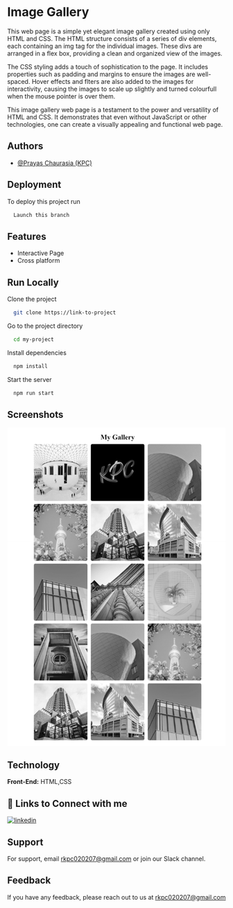 
# Image Gallery

This web page is a simple yet elegant image gallery created using only HTML and CSS. The HTML structure consists of a series of div elements, each containing an img tag for the individual images. These divs are arranged in a flex box, providing a clean and organized view of the images.

The CSS styling adds a touch of sophistication to the page. It includes properties such as padding and margins to ensure the images are well-spaced. Hover effects and flters are also added to the images for interactivity, causing the images to scale up slightly and turned colourfull when the mouse pointer is over them.

This image gallery web page is a testament to the power and versatility of HTML and CSS. It demonstrates that even without JavaScript or other technologies, one can create a visually appealing and functional web page.



## Authors

- [@Prayas Chaurasia (KPC)](https://github.com/PrayasChaurasiaKPC)


## Deployment

To deploy this project run

```bash
  Launch this branch
```


## Features

- Interactive Page
- Cross platform


## Run Locally

Clone the project

```bash
  git clone https://link-to-project
```

Go to the project directory

```bash
  cd my-project
```

Install dependencies

```bash
  npm install
```

Start the server

```bash
  npm run start
```


## Screenshots

![App Screenshot](https://raw.githubusercontent.com/PrayasChaurasiaKPC/Projects/Image-Gallery/Web%20capture_28-1-2024_15422_prayaschaurasiakpc.github.io.jpeg)


## Technology

**Front-End:** HTML,CSS


## 🔗 Links to Connect with me

[![linkedin](https://img.shields.io/badge/linkedin-0A66C2?style=for-the-badge&logo=linkedin&logoColor=white)](https://www.linkedin.com/in/prayas-chaurasia-kpc-ba0285259?utm_source=share&utm_campaign=share_via&utm_content=profile&utm_medium=android_app)



## Support

For support, email rkpc020207@gmail.com or join our Slack channel.


## Feedback

If you have any feedback, please reach out to us at rkpc020207@gmail.com

